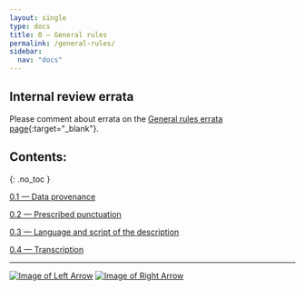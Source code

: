 ```yaml
---
layout: single
type: docs
title: 0 — General rules
permalink: /general-rules/
sidebar:
  nav: "docs"
---
```


## Internal review errata

Please comment about errata on the [General rules errata page](https://docs.google.com/document/d/1T4iC_8YWU6Y8pe466XbW37xof42fOaxsWP5ig69-49M/edit#heading=h.7mu4198ohxet){:target="_blank"}.

## Contents:
{: .no_toc }

[0.1 — Data provenance](/DCRMR/general-rules/Data-provenance/)

[0.2 — Prescribed punctuation](/DCRMR/general-rules/Prescribed-punctuation/)

[0.3 — Language and script of the description](/DCRMR/general-rules/Language-and-script-of-the-description/)

[0.4 — Transcription](/DCRMR/general-rules/Transcription/)

---

[![Image of Left Arrow](https://rbms-bsc.github.io/DCRMR/assets/pictures/navigation/Arrow_Left.png "Introduction")](/DCRMR/introduction/) [![Image of Right Arrow](https://rbms-bsc.github.io/DCRMR/assets/pictures/navigation/Arrow_Right.png "0.1 — Data provenance")](/DCRMR/general-rules/Data-provenance/)